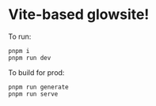 # Vite-based glowsite!

To run:
```
pnpm i
pnpm run dev
```

To build for prod:
```
pnpm run generate
pnpm run serve
```
